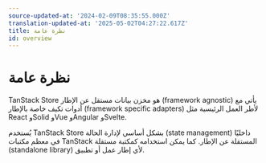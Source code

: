 ```yaml
---
source-updated-at: '2024-02-09T08:35:55.000Z'
translation-updated-at: '2025-05-02T04:27:22.617Z'
title: نظرة عامة
id: overview
---
```

# نظرة عامة  

TanStack Store هو مخزن بيانات مستقل عن الإطار (framework agnostic) يأتي مع أدوات تكيف خاصة بالإطار (framework specific adapters) لأطر العمل الرئيسية مثل React وSolid وVue وAngular وSvelte.  

يُستخدم TanStack Store بشكل أساسي لإدارة الحالة (state management) داخليًا في معظم مكتبات TanStack المستقلة عن الإطار. كما يمكن استخدامه كمكتبة مستقلة (standalone library) لأي إطار عمل أو تطبيق.
